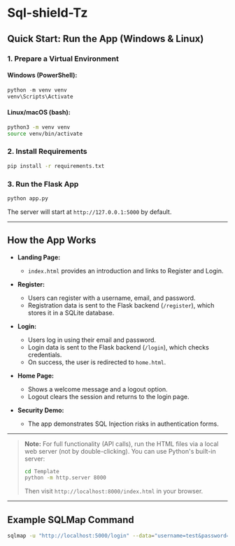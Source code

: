 # Sql-shield-Tz

## Quick Start: Run the App (Windows & Linux)

### 1. Prepare a Virtual Environment

#### Windows (PowerShell):
```powershell
python -m venv venv
venv\Scripts\Activate
```

#### Linux/macOS (bash):
```bash
python3 -m venv venv
source venv/bin/activate
```

### 2. Install Requirements
```bash
pip install -r requirements.txt
```

### 3. Run the Flask App
```bash
python app.py
```

The server will start at `http://127.0.0.1:5000` by default.

---

## How the App Works

- **Landing Page:**
  - `index.html` provides an introduction and links to Register and Login.

- **Register:**
  - Users can register with a username, email, and password.
  - Registration data is sent to the Flask backend (`/register`), which stores it in a SQLite database.

- **Login:**
  - Users log in using their email and password.
  - Login data is sent to the Flask backend (`/login`), which checks credentials.
  - On success, the user is redirected to `home.html`.

- **Home Page:**
  - Shows a welcome message and a logout option.
  - Logout clears the session and returns to the login page.

- **Security Demo:**
  - The app demonstrates SQL Injection risks in authentication forms.

---

> **Note:**
> For full functionality (API calls), run the HTML files via a local web server (not by double-clicking). You can use Python's built-in server:
> ```bash
> cd Template
> python -m http.server 8000
> ```
> Then visit `http://localhost:8000/index.html` in your browser.

---

## Example SQLMap Command

```bash
sqlmap -u "http://localhost:5000/login" --data="username=test&password=test" --risk=3 --level=5
```